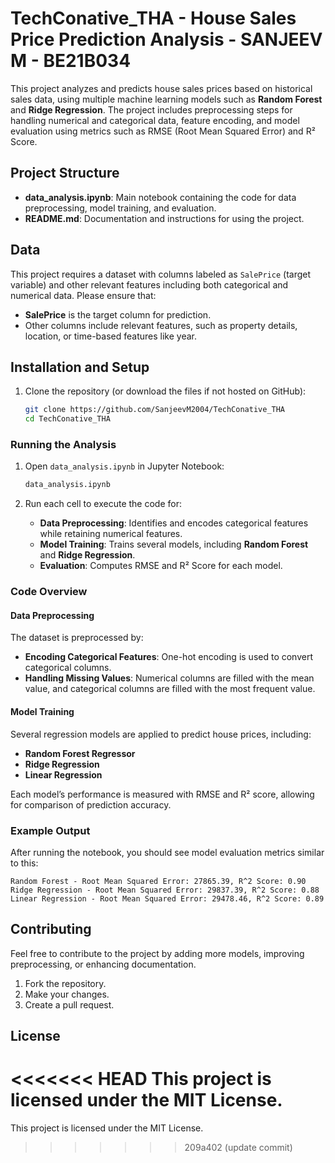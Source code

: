 # TechConative_THA - House Sales Price Prediction Analysis - SANJEEV M - BE21B034

This project analyzes and predicts house sales prices based on historical sales data, using multiple machine learning models such as **Random Forest** and **Ridge Regression**. The project includes preprocessing steps for handling numerical and categorical data, feature encoding, and model evaluation using metrics such as RMSE (Root Mean Squared Error) and R² Score.

## Project Structure

- **data_analysis.ipynb**: Main notebook containing the code for data preprocessing, model training, and evaluation.
- **README.md**: Documentation and instructions for using the project.

## Data

This project requires a dataset with columns labeled as `SalePrice` (target variable) and other relevant features including both categorical and numerical data. Please ensure that:
- **SalePrice** is the target column for prediction.
- Other columns include relevant features, such as property details, location, or time-based features like year.

## Installation and Setup

1. Clone the repository (or download the files if not hosted on GitHub):

   ```bash
   git clone https://github.com/SanjeevM2004/TechConative_THA
   cd TechConative_THA
   ```

### Running the Analysis

1. Open `data_analysis.ipynb` in Jupyter Notebook:

   ```bash
   data_analysis.ipynb
   ```

2. Run each cell to execute the code for:
   - **Data Preprocessing**: Identifies and encodes categorical features while retaining numerical features.
   - **Model Training**: Trains several models, including **Random Forest** and **Ridge Regression**.
   - **Evaluation**: Computes RMSE and R² Score for each model.

### Code Overview

#### Data Preprocessing

The dataset is preprocessed by:
- **Encoding Categorical Features**: One-hot encoding is used to convert categorical columns.
- **Handling Missing Values**: Numerical columns are filled with the mean value, and categorical columns are filled with the most frequent value.

#### Model Training

Several regression models are applied to predict house prices, including:
- **Random Forest Regressor**
- **Ridge Regression**
- **Linear Regression**

Each model’s performance is measured with RMSE and R² score, allowing for comparison of prediction accuracy.

### Example Output

After running the notebook, you should see model evaluation metrics similar to this:

```
Random Forest - Root Mean Squared Error: 27865.39, R^2 Score: 0.90
Ridge Regression - Root Mean Squared Error: 29837.39, R^2 Score: 0.88
Linear Regression - Root Mean Squared Error: 29478.46, R^2 Score: 0.89
```

## Contributing

Feel free to contribute to the project by adding more models, improving preprocessing, or enhancing documentation. 

1. Fork the repository.
2. Make your changes.
3. Create a pull request.

## License

<<<<<<< HEAD
This project is licensed under the MIT License.
=======
This project is licensed under the MIT License.
>>>>>>> 209a402 (update commit)
